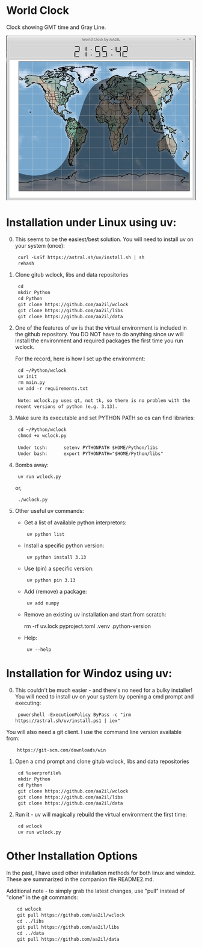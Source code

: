# World Clock

Clock showing GMT time and Gray Line.

![World Clock Screen Shot]( Docs/wclock.png)

# Installation under Linux using uv:

0. This seems to be the easiest/best solution.  You will need to install uv on your system (once):

        curl -LsSf https://astral.sh/uv/install.sh | sh      
        rehash     

1. Clone gitub wclock, libs and data repositories
      
        cd
        mkdir Python
        cd Python
        git clone https://github.com/aa2il/wclock
        git clone https://github.com/aa2il/libs
        git clone https://github.com/aa2il/data

2. One of the features of uv is that the virtual environment is included in the github repository.  You DO NOT have to do anything since uv will install the environment and required packages the first time you run wclock.

   For the record, here is how I set up the environment:

        cd ~/Python/wclock
        uv init
        rm main.py
        uv add -r requirements.txt

        Note: wclock.py uses qt, not tk, so there is no problem with the recent versions of python (e.g. 3.13).

3. Make sure its executable and set PYTHON PATH so os can find libraries:

        cd ~/Python/wclock
        chmod +x wclock.py

        Under tcsh:      setenv PYTHONPATH $HOME/Python/libs
        Under bash:      export PYTHONPATH="$HOME/Python/libs"
   
4. Bombs away:

        uv run wclock.py

   or, 

        ./wclock.py

5. Other useful uv commands:

   - Get a list of available python interpretors:
   
          uv python list

   - Install a specific python version:
   
          uv python install 3.13

   - Use (pin) a specific version:
   
          uv python pin 3.13

   - Add (remove) a package:

          uv add numpy

   - Remove an existing uv installation and start from scratch:
        
        rm -rf uv.lock pyproject.toml .venv .python-version

   - Help:

          uv --help

# Installation for Windoz using uv:

0. This couldn't be much easier - and there's no need for a bulky installer!  You will need to install uv on your system by opening a cmd prompt and executing:

        powershell -ExecutionPolicy ByPass -c "irm https://astral.sh/uv/install.ps1 | iex"

You will also need a git client.  I use the command line version available from:

        https://git-scm.com/downloads/win
       
1. Open a cmd prompt and clone gitub wclock, libs and data repositories

        cd %userprofile%
        mkdir Python
        cd Python
        git clone https://github.com/aa2il/wclock
        git clone https://github.com/aa2il/libs
        git clone https://github.com/aa2il/data

2. Run it - uv will magically rebuild the virtual environment the first time:

        cd wclock
        uv run wclock.py

# Other Installation Options

In the past, I have used other installation methods for both linux and windoz.  These are summarized in the companion file README2.md.

Additional note - to simply grab the latest changes, use "pull" instead of "clone" in the git commands:

        cd wclock
        git pull https://github.com/aa2il/wclock
        cd ../libs
        git pull https://github.com/aa2il/libs
        cd ../data
        git pull https://github.com/aa2il/data
        


